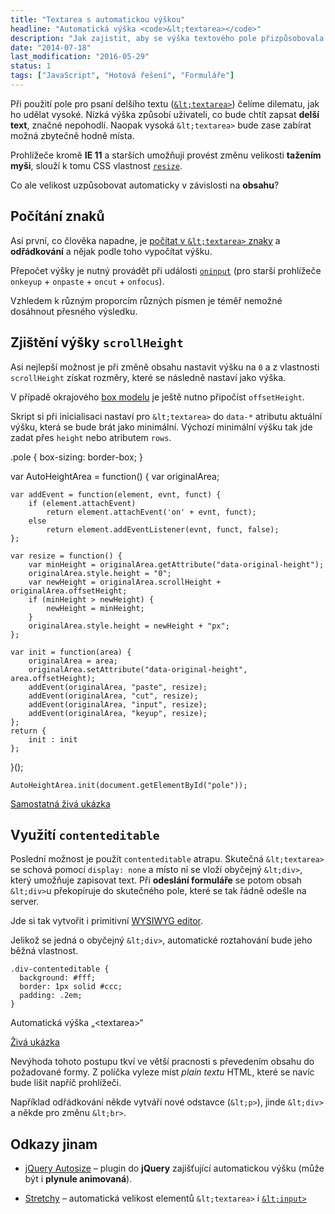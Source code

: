 ```yaml
---
title: "Textarea s automatickou výškou"
headline: "Automatická výška <code>&lt;textarea></code>"
description: "Jak zajistit, aby se výška textového pole přizpůsobovala délce textu."
date: "2014-07-18"
last_modification: "2016-05-29"
status: 1
tags: ["JavaScript", "Hotová řešení", "Formuláře"]
---
```


Při použití pole pro psaní delšího textu ([`&lt;textarea>`](/textarea)) čelíme dilematu, jak ho udělat vysoké. Nízká výška způsobí uživateli, co bude chtít zapsat **delší text**, značné nepohodlí. Naopak vysoká `&lt;textarea>` bude zase zabírat možná zbytečně hodně místa.

Prohlížeče kromě **IE 11** a starších umožňují provést změnu velikosti **tažením myši**, slouží k tomu CSS vlastnost [`resize`](/resize).

Co ale velikost uzpůsobovat automaticky v závislosti na **obsahu**?

## Počítání znaků

Asi první, co člověka napadne, je [počítat v `&lt;textarea>` znaky](/pocet-znaku) a **odřádkování** a nějak podle toho vypočítat výšku.

Přepočet výšky je nutný provádět při události [`oninput`](/oninput) (pro starší prohlížeče `onkeyup` + `onpaste` + `oncut` + `onfocus`).

Vzhledem k různým proporcím různých písmen je téměř nemožné dosáhnout přesného výsledku.

## Zjištění výšky `scrollHeight`

Asi nejlepší možnost je při změně obsahu nastavit výšku na `0` a z vlastnosti `scrollHeight` získat rozměry, které se následně nastaví jako výška.

V případě okrajového [box modelu](/box-model) je ještě nutno připočíst `offsetHeight`.

Skript si při inicialisaci nastaví pro `&lt;textarea>` do `data-*` atributu aktuální výšku, která se bude brát jako minimální. Výchozí minimální výšku tak jde zadat přes `height` nebo atributem `rows`.

.pole {
    box-sizing: border-box;
}

var AutoHeightArea = function() {
    var originalArea;
    
    var addEvent = function(element, evnt, funct) {
        if (element.attachEvent)
            return element.attachEvent('on' + evnt, funct);
        else
            return element.addEventListener(evnt, funct, false);
    };
    
    var resize = function() {
        var minHeight = originalArea.getAttribute("data-original-height");
        originalArea.style.height = "0";
        var newHeight = originalArea.scrollHeight + originalArea.offsetHeight;
        if (minHeight > newHeight) {
            newHeight = minHeight;
        }
        originalArea.style.height = newHeight + "px";
    };

    var init = function(area) {
        originalArea = area;
        originalArea.setAttribute("data-original-height", area.offsetHeight);
        addEvent(originalArea, "paste", resize);
        addEvent(originalArea, "cut", resize);
        addEvent(originalArea, "input", resize);
        addEvent(originalArea, "keyup", resize);
    };
    return {
        init : init
    };
}();

    AutoHeightArea.init(document.getElementById("pole"));

[Samostatná živá ukázka](http://kod.djpw.cz/rhyb)

## Využití `contenteditable`

Poslední možnost je použít `contenteditable` atrapu. Skutečná `&lt;textarea>` se schová pomocí `display: none` a místo ní se vloží obyčejný `&lt;div>`, který umožňuje zapisovat text. Při **odeslání formuláře** se potom obsah `&lt;div>`u překopíruje do skutečného pole, které se tak řádně odešle na server.

Jde si tak vytvořit i primitivní [WYSIWYG editor](/vlastni-wysiwyg).

Jelikož se jedná o obyčejný `&lt;div>`, automatické roztahování bude jeho běžná vlastnost.

    .div-contenteditable {
      background: #fff;
      border: 1px solid #ccc;
      padding: .2em;
    }
  
  Automatická výška „&lt;textarea>“

[Živá ukázka](http://kod.djpw.cz/wmeb-)

Nevýhoda tohoto postupu tkví ve větší pracnosti s převedením obsahu do požadované formy. Z políčka vyleze míst *plain textu* HTML, které se navíc bude lišit napříč prohlížeči.

Například odřádkování někde vytváří nové odstavce (`&lt;p>`), jinde `&lt;div>` a někde pro změnu `&lt;br>`.

## Odkazy jinam

  - [jQuery Autosize](http://www.jacklmoore.com/autosize/) – plugin do **jQuery** zajišťující automatickou výšku (může být i **plynule animovaná**).

  - [Stretchy](http://leaverou.github.io/stretchy/) – automatická velikost elementů `&lt;textarea>` i [`&lt;input>`](/input)